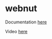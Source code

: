 # webnut

Documentation [here](https://docs.technotim.live/posts/NUT-server-guide/)

Video [here](https://www.youtube.com/watch?v=vyBP7wpN72c)